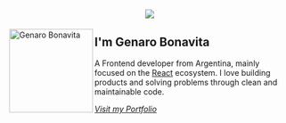<h1 align="center">
  <a target="_blank" href="https://git.io/typing-svg">
    <img src="https://readme-typing-svg.herokuapp.com/?lines=Hello+👋!;Welcome+to+my+GitHub+profile...&center=true&size=20">
  </a>
</h1>

<img align="left" width="150" height="150" alt="Genaro Bonavita" src="https://avatars.githubusercontent.com/u/98661193?s=400&u=265feada5aa0d6eb2ecbe07b2066e965882b1db4&v=4"/>

## I'm Genaro Bonavita

A Frontend developer from Argentina, mainly focused on the [React][react] ecosystem. I love building products and solving problems through clean and maintainable code.

[*Visit my Portfolio*](https://genaroibc-github-io-1q58.vercel.app/)

[react]: https://reactjs.org/

<!--
**GenaroIBC/genaroibc** is a ✨ _special_ ✨ repository because its `README.md` (this file) appears on your GitHub profile.

Here are some ideas to get you started:

- 🔭 I’m currently working on ...
- 🌱 I’m currently learning ...
- 👯 I’m looking to collaborate on ...
- 🤔 I’m looking for help with ...
- 💬 Ask me about ...
- 📫 How to reach me: ...
- 😄 Pronouns: ...
- ⚡ Fun fact: ...
-->
